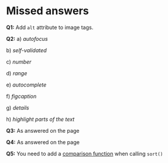 Missed answers
==============

**Q1:** Add `alt` attribute to image tags.

**Q2:** a) _autofocus_

b) _self-validated_

c) _number_

d) _range_

e) _autocomplete_

f) _figcaption_

g) _details_

h) _highlight parts of the text_

**Q3:** As answered on the page

**Q4:** As answered on the page

**Q5:** You need to add a [comparison function](https://www.w3schools.com/jsref/tryit.asp?filename=tryjsref_sort2) when calling `sort()`
